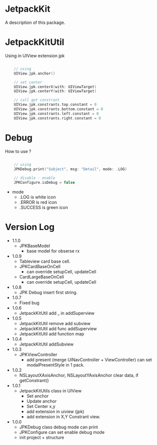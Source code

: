 # JetpackKit

A description of this package.

# JetpackKitUtil
Using in UIView extension jpk
```swift

    // using
    UIView.jpk.anchor()

    // set center
    UIView.jpk.centerX(with: UIViewTarget)
    UIView.jpk.centerY(with: UIViewTarget)

    // call get constrant
    UIView.jpk.constrants.top.constant = 0
    UIView.jpk.constrants.bottom.constant = 0
    UIView.jpk.constrants.left.constant = 0
    UIView.jpk.constrants.right.constant = 0

```

# Debug
How to use ?
```swift
    
    // using 
    JPKDebug.print("Subject", msg: "Detail", mode: .LOG)

    // disable - enable
    JPKConfigure.isDebug = false
```
* mode
    * .LOG is white icon
    * .ERROR is red icon
    * .SUCCESS is green icon

# Version Log
* 1.1.0
    * JPKBaseModel
        * base model for obserse rx
* 1.0.9
    * Tableview card base cell.
    * JPKCardBaseOnCell
        * can override setupCell, updateCell
    * CardLargeBaseOnCell
        * can override setupCell, updateCell
* 1.0.8
    * JPK Debug insert first string.
* 1.0.7
    * Fixed bug
* 1.0.6
    * JetpackKitUtil add _ in addSuperview
* 1.0.5
    * JetpackKitUtil remove add subview
    * JetpackKitUtil add func addSuperview
    * JetpackKitUtil add function map 
* 1.0.4
    * JetpackKitUtil addSubview
* 1.0.3
    * JPKViewController
        * add present (merge UINavController + ViewController) can set modalPresentStyle in 1 pack.
* 1.0.2
    * NSLayoutXAxisAnchor, NSLayoutYAxisAnchor clear data, if getConstrant()
* 1.0.1
    * JetpackKitUtils class in UIView
        * Set anchor
        * Update anchor
        * Set Center x,y
        * add extension in uiview (jpk)
        * add extension in X,Y Constrant view.
* 1.0.0
    * JPKDebug class debug mode can print
    * JPKConfigure can set enable debug mode
    * init project + structure
    
